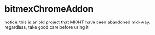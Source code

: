 # bitmexChromeAddon
notice: this is an old project that MIGHT have been abandoned mid-way.
regardless, take good care before using it
